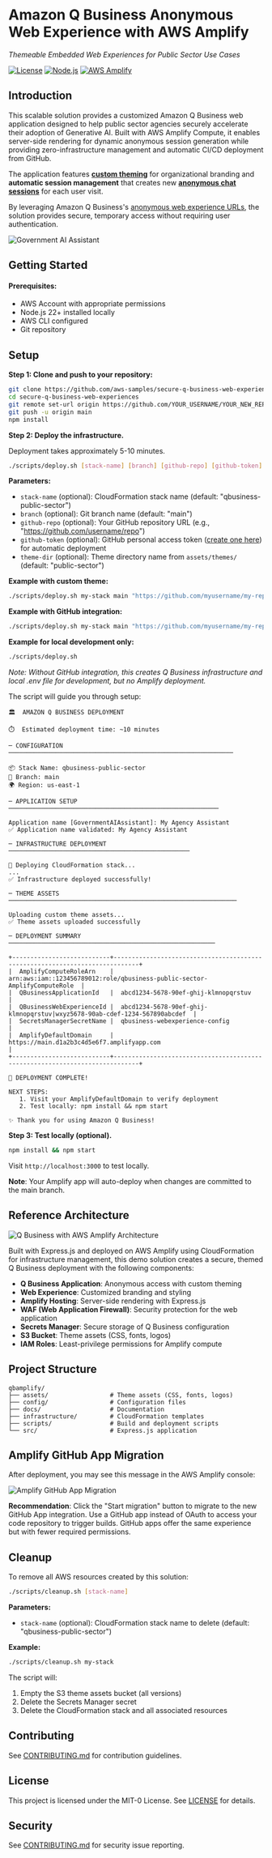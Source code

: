 # Amazon Q Business Anonymous Web Experience with AWS Amplify

*Themeable Embedded Web Experiences for Public Sector Use Cases*

[![License](https://img.shields.io/badge/License-MIT--0-blue.svg)](LICENSE)
[![Node.js](https://img.shields.io/badge/Node.js-22+-green.svg)](https://nodejs.org/)
[![AWS Amplify](https://img.shields.io/badge/AWS-Amplify-orange.svg)](https://aws.amazon.com/amplify/)

## Introduction

This scalable solution provides a customized Amazon Q Business web application designed to help public sector agencies securely accelerate their adoption of Generative AI. Built with AWS Amplify Compute, it enables server-side rendering for dynamic anonymous session generation while providing zero-infrastructure management and automatic CI/CD deployment from GitHub.

The application features **[custom theming](docs/CUSTOMIZATION.md)** for organizational branding and **automatic session management** that creates new **[anonymous chat sessions](https://docs.aws.amazon.com/amazonq/latest/qbusiness-ug/using-web-experience.html#web-experience-anonymous)** for each user visit.

By leveraging Amazon Q Business's [anonymous web experience URLs](https://docs.aws.amazon.com/amazonq/latest/api-reference/API_CreateAnonymousWebExperienceUrl.html), the solution provides secure, temporary access without requiring user authentication.  

![Government AI Assistant](docs/images/amz-q-business-embedded-themed-homepage.png)

## Getting Started

#### Prerequisites:
- AWS Account with appropriate permissions
- Node.js 22+ installed locally
- AWS CLI configured
- Git repository

## Setup

**Step 1: Clone and push to your repository:**
```bash
git clone https://github.com/aws-samples/secure-q-business-web-experiences.git
cd secure-q-business-web-experiences
git remote set-url origin https://github.com/YOUR_USERNAME/YOUR_NEW_REPO.git
git push -u origin main
npm install
```

**Step 2: Deploy the infrastructure.**

Deployment takes approximately 5-10 minutes.

```bash
./scripts/deploy.sh [stack-name] [branch] [github-repo] [github-token] [theme-dir]
```

**Parameters:**
- `stack-name` (optional): CloudFormation stack name (default: "qbusiness-public-sector")
- `branch` (optional): Git branch name (default: "main") 
- `github-repo` (optional): Your GitHub repository URL (e.g., "https://github.com/username/repo")
- `github-token` (optional): GitHub personal access token ([create one here](https://github.com/settings/personal-access-tokens)) for automatic deployment
- `theme-dir` (optional): Theme directory name from `assets/themes/` (default: "public-sector")

**Example with custom theme:**
```bash
./scripts/deploy.sh my-stack main "https://github.com/myusername/my-repo" "ghp_xxxxxxxxxxxx" "healthcare"
```

**Example with GitHub integration:**
```bash
./scripts/deploy.sh my-stack main "https://github.com/myusername/my-repo" "ghp_xxxxxxxxxxxx"
```

**Example for local development only:**
```bash
./scripts/deploy.sh
```
*Note: Without GitHub integration, this creates Q Business infrastructure and local .env file for development, but no Amplify deployment.*

The script will guide you through setup:

```
🏛️  AMAZON Q BUSINESS DEPLOYMENT

⏱️  Estimated deployment time: ~10 minutes

─ CONFIGURATION ──────────────────────────────────────────────────────────────

📦 Stack Name: qbusiness-public-sector
🌿 Branch: main
🌍 Region: us-east-1

─ APPLICATION SETUP ──────────────────────────────────────────────────────────

Application name [GovernmentAIAssistant]: My Agency Assistant
✅ Application name validated: My Agency Assistant

─ INFRASTRUCTURE DEPLOYMENT ──────────────────────────────────────────────────

🚀 Deploying CloudFormation stack...
...
✅ Infrastructure deployed successfully!

─ THEME ASSETS ───────────────────────────────────────────────────────────────

Uploading custom theme assets...
✅ Theme assets uploaded successfully

─ DEPLOYMENT SUMMARY ─────────────────────────────────────────────────────────

+---------------------------+-----------------------------------------------------------------------------+
|  AmplifyComputeRoleArn    |  arn:aws:iam::123456789012:role/qbusiness-public-sector-AmplifyComputeRole  |
|  QBusinessApplicationId   |  abcd1234-5678-90ef-ghij-klmnopqrstuv                                       |
|  QBusinessWebExperienceId |  abcd1234-5678-90ef-ghij-klmnopqrstuv|wxyz5678-90ab-cdef-1234-567890abcdef  |
|  SecretsManagerSecretName |  qbusiness-webexperience-config                                              |
|  AmplifyDefaultDomain     |  https://main.d1a2b3c4d5e6f7.amplifyapp.com                                 |
+---------------------------+-----------------------------------------------------------------------------+

🎉 DEPLOYMENT COMPLETE!

NEXT STEPS:
   1. Visit your AmplifyDefaultDomain to verify deployment
   2. Test locally: npm install && npm start

✨ Thank you for using Amazon Q Business!
```

**Step 3: Test locally (optional).**

```bash
npm install && npm start
```

Visit `http://localhost:3000` to test locally.

**Note**: Your Amplify app will auto-deploy when changes are committed to the main branch.

## Reference Architecture

![Q Business with AWS Amplify Architecture](docs/images/q-business-with-aws-amplify-architecture-diagram.png)

Built with Express.js and deployed on AWS Amplify using CloudFormation for infrastructure management, this demo solution creates a secure, themed Q Business deployment with the following components:

- **Q Business Application**: Anonymous access with custom theming
- **Web Experience**: Customized branding and styling
- **Amplify Hosting**: Server-side rendering with Express.js
- **WAF (Web Application Firewall)**: Security protection for the web application
- **Secrets Manager**: Secure storage of Q Business configuration
- **S3 Bucket**: Theme assets (CSS, fonts, logos)
- **IAM Roles**: Least-privilege permissions for Amplify compute

## Project Structure

```
qbamplify/
├── assets/                 # Theme assets (CSS, fonts, logos)
├── config/                 # Configuration files
├── docs/                   # Documentation
├── infrastructure/         # CloudFormation templates
├── scripts/                # Build and deployment scripts
└── src/                    # Express.js application
```

## Amplify GitHub App Migration

After deployment, you may see this message in the AWS Amplify console:

![Amplify GitHub App Migration](docs/images/amplify-Migrate-to-our-GitHub-app-message.png)

**Recommendation**: Click the "Start migration" button to migrate to the new GitHub App integration. Use a GitHub app instead of OAuth to access your code repository to trigger builds. GitHub apps offer the same experience but with fewer required permissions.

## Cleanup

To remove all AWS resources created by this solution:

```bash
./scripts/cleanup.sh [stack-name]
```

**Parameters:**
- `stack-name` (optional): CloudFormation stack name to delete (default: "qbusiness-public-sector")

**Example:**
```bash
./scripts/cleanup.sh my-stack
```

The script will:
1. Empty the S3 theme assets bucket (all versions)
2. Delete the Secrets Manager secret
3. Delete the CloudFormation stack and all associated resources

## Contributing

See [CONTRIBUTING.md](CONTRIBUTING.md) for contribution guidelines.

## License

This project is licensed under the MIT-0 License. See [LICENSE](LICENSE) for details.

## Security

See [CONTRIBUTING.md](CONTRIBUTING.md#security-issue-notifications) for security issue reporting.